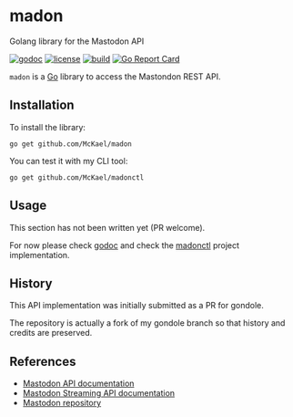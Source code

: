 # madon

Golang library for the Mastodon API

[![godoc](https://img.shields.io/badge/godoc-reference-blue.svg?style=flat)](https://godoc.org/github.com/McKael/madon)
[![license](https://img.shields.io/badge/license-MIT-red.svg?style=flat)](https://raw.githubusercontent.com/McKael/madon/master/LICENSE)
[![build](https://img.shields.io/travis/McKael/madon.svg?style=flat)](https://travis-ci.org/McKael/madon)
[![Go Report Card](https://goreportcard.com/badge/github.com/McKael/madon)](https://goreportcard.com/report/github.com/McKael/madon)

`madon` is a [Go](https://golang.org/) library to access the Mastondon REST API.

## Installation

To install the library:

    go get github.com/McKael/madon

You can test it with my CLI tool:

    go get github.com/McKael/madonctl

## Usage

This section has not been written yet (PR welcome).

For now please check [godoc](https://godoc.org/github.com/McKael/madon) and
check the [madonctl](https://godoc.org/github.com/McKael/madonctl) project
implementation.

## History

This API implementation was initially submitted as a PR for gondole.

The repository is actually a fork of my gondole branch so that
history and credits are preserved.

## References

- [Mastodon API documentation](https://github.com/tootsuite/documentation/blob/master/Using-the-API/API.md)
- [Mastodon Streaming API documentation](https://github.com/tootsuite/documentation/blob/master/Using-the-API/Streaming-API.md)
- [Mastodon repository](https://github.com/tootsuite/mastodon)
